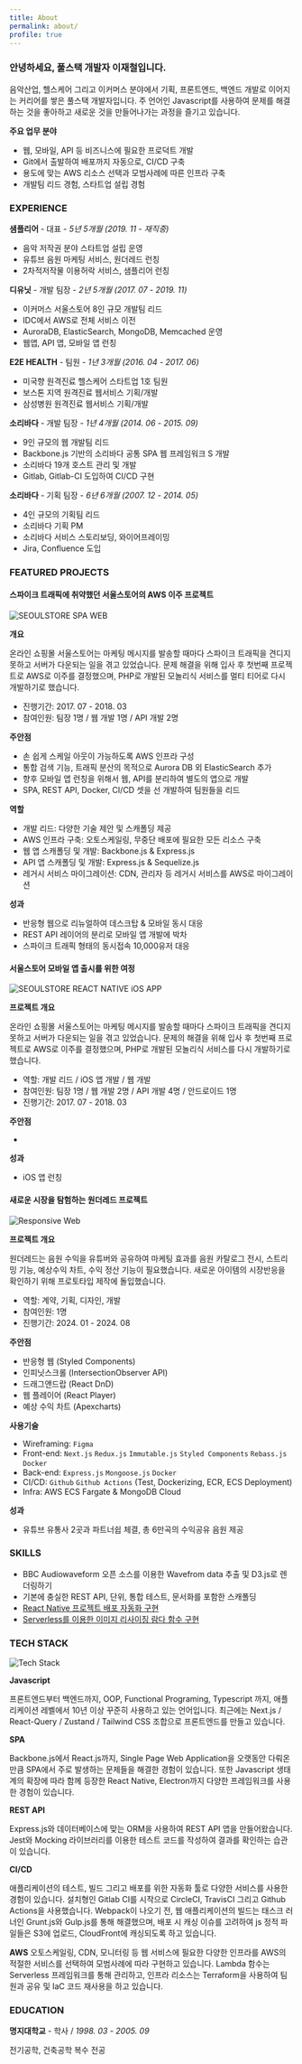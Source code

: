 ```yaml
---
title: About
permalink: about/
profile: true
---
```


### 안녕하세요, 풀스택 개발자 이재철입니다.

음악산업, 헬스케어 그리고 이커머스 분야에서 기획, 프론트엔드, 백엔드 개발로 이어지는 커리어를 쌓은 풀스택 개발자입니다. 주 언어인 Javascript를 사용하여 문제를 해결하는 것을 좋아하고 새로운 것을 만들어나가는 과정을 즐기고 있습니다. 

**주요 업무 분야**

* 웹, 모바일, API 등 비즈니스에 필요한 프로덕트 개발
* Git에서 출발하여 배포까지 자동으로, CI/CD 구축
* 용도에 맞는 AWS 리소스 선택과 모범사례에 따른 인프라 구축
* 개발팀 리드 경험, 스타트업 설립 경험

### EXPERIENCE

**샘플리어** - 대표 - _5년 5개월 (2019. 11 - 재직중)_

* 음악 저작권 분야 스타트업 설립 운영
* 유튜브 음원 마케팅 서비스, 원더레드 런칭
* 2차적저작물 이용허락 서비스, 샘플리어 런칭

**디유닛** - 개발 팀장 - _2년 5개월 (2017. 07 - 2019. 11)_

* 이커머스 서울스토어 8인 규모 개발팀 리드
* IDC에서 AWS로 전체 서비스 이전
* AuroraDB, ElasticSearch, MongoDB, Memcached 운영
* 웹앱, API 앱, 모바일 앱 런칭

**E2E HEALTH** - 팀원 - _1년 3개월 (2016. 04 - 2017. 06)_

* 미국향 원격진료 헬스케어 스타트업 1호 팀원
* 보스톤 지역 원격진료 웹서비스 기획/개발
* 삼성병원 원격진료 웹서비스 기획/개발

**소리바다** - 개발 팀장 - _1년 4개월 (2014. 06 - 2015. 09)_

* 9인 규모의 웹 개발팀 리드
* Backbone.js 기반의 소리바다 공통 SPA 웹 프레임워크 S 개발
* 소리바다 19개 호스트 관리 및 개발
* Gitlab, Gitlab-CI 도입하여 CI/CD 구현

**소리바다** - 기획 팀장 - _6년 6개월 (2007. 12 - 2014. 05)_

* 4인 규모의 기획팀 리드
* 소리바다 기획 PM
* 소리바다 서비스 스토리보딩, 와이어프레이밍
* Jira, Confluence 도입

### FEATURED PROJECTS

#### 스파이크 트래픽에 취약했던 서울스토어의 AWS 이주 프로젝트

![SEOULSTORE SPA WEB](/assets/images/2025/2025-03-28-seoulstore-web.jpg)

**개요**

온라인 쇼핑몰 서울스토어는 마케팅 메시지를 발송할 때마다 스파이크 트래픽을 견디지 못하고 서버가 다운되는 일을 겪고 있었습니다. 문제 해결을 위해 입사 후 첫번째 프로젝트로 AWS로 이주를 결정했으며, PHP로 개발된 모놀리식 서비스를 멀티 티어로 다시 개발하기로 했습니다. 

* 진행기간: 2017. 07 - 2018. 03
* 참여인원: 팀장 1명 / 웹 개발 1명 / API 개발 2명

**주안점**

* 손 쉽게 스케일 아웃이 가능하도록 AWS 인프라 구성
* 통합 검색 기능, 트래픽 분산의 목적으로 Aurora DB 외 ElasticSearch 추가
* 향후 모바일 앱 런칭을 위해서 웹, API를 분리하여 별도의 앱으로 개발
* SPA, REST API, Docker, CI/CD 셋을 선 개발하여 팀원들을 리드

**역할**

* 개발 리드: 다양한 기술 제안 및 스캐폴딩 제공
* AWS 인프라 구축: 오토스케일링, 무중단 배포에 필요한 모든 리소스 구축
* 웹 앱 스캐폴딩 및 개발: Backbone.js & Express.js
* API 앱 스캐폴딩 및 개발: Express.js & Sequelize.js
* 레거시 서비스 마이그레이션: CDN, 관리자 등 레거시 서비스를 AWS로 마이그레이션

**성과**

* 반응형 웹으로 리뉴얼하여 데스크탑 & 모바일 동시 대응
* REST API 레이어의 분리로 모바일 앱 개발에 박차
* 스파이크 트래픽 형태의 동시접속 10,000유저 대응

#### 서울스토어 모바일 앱 출시를 위한 여정

![SEOULSTORE REACT NATIVE iOS APP](/assets/images/2025/2025-03-28-seoulstore-ios.jpg)

**프로젝트 개요**

온라인 쇼핑몰 서울스토어는 마케팅 메시지를 발송할 때마다 스파이크 트래픽을 견디지 못하고 서버가 다운되는 일을 겪고 있었습니다. 문제의 해결을 위해 입사 후 첫번째 프로젝트로 AWS로 이주를 결정했으며, PHP로 개발된 모놀리식 서비스를 다시 개발하기로 했습니다. 

* 역할: 개발 리드 / iOS 앱 개발 / 웹 개발
* 참여인원: 팀장 1명 / 웹 개발 2명 / API 개발 4명 / 안드로이드 1명
* 진행기간: 2017. 07 - 2018. 03

**주안점**

* 

**성과**

* iOS 앱 런칭

#### 새로운 시장을 탐험하는 원더레드 프로젝트

![Responsive Web](/assets/images/2025/2025-03-28-wonder-red.png)

**프로젝트 개요**

원더레드는 음원 수익을 유튜버와 공유하여 마케팅 효과를 음원 카탈로그 전시, 스트리밍 기능, 예상수익 차트, 수익 정산 기능이 필요했습니다. 새로운 아이템의 시장반응을 확인하기 위해 프로토타입 제작에 돌입했습니다.

* 역할: 계약, 기획, 디자인, 개발
* 참여인원: 1명
* 진행기간: 2024. 01 - 2024. 08

**주안점**

* 반응형 웹 (Styled Components)
* 인피닛스크롤 (IntersectionObserver API)
* 드래그앤드랍 (React DnD)
* 웹 플레이어 (React Player)
* 예상 수익 차트 (Apexcharts)

**사용기술**

* Wireframing: `Figma`
* Front-end: `Next.js` `Redux.js` `Immutable.js` `Styled Components` `Rebass.js` `Docker`
* Back-end: `Express.js` `Mongoose.js` `Docker`
* CI/CD: `Github` `Github Actions` (Test, Dockerizing, ECR, ECS Deployment)
* Infra: AWS ECS Fargate & MongoDB Cloud

**성과**

* 유튜브 유통사 2곳과 파트너쉽 체결, 총 6만곡의 수익공유 음원 제공

### SKILLS

* BBC Audiowaveform 오픈 소스를 이용한 Wavefrom data 추출 및 D3.js로 렌더링하기
* 기본에 충실한 REST API, 단위, 통합 테스트, 문서화를 포함한 스캐폴딩
* [React Native 프로젝트 배포 자동화 구현](https://afrobambacar.github.io/2019/01/react-native-ci-cd-with-travis-ci-and-fastlane.html)
* [Serverless를 이용한 이미지 리사이징 람다 함수 구현](https://afrobambacar.github.io/2018/12/image-resizing-with-lambda-edge.html)

### TECH STACK

![Tech Stack](/assets/images/2025/2025-03-28-1-22-32-PM.png)

**Javascript**

프론트엔드부터 백엔드까지, OOP, Functional Programing, Typescript 까지, 애플리케이션 레벨에서 10년 이상 꾸준히 사용하고 있는 언어입니다. 최근에는 Next.js / React-Query / Zustand / Tailwind CSS 조합으로 프론트엔드를 만들고 있습니다.

**SPA**

Backbone.js에서 React.js까지, Single Page Web Application을 오랫동안 다뤄온 만큼 SPA에서 주로 발생하는 문제들을 해결한 경험이 있습니다. 또한 Javascript 생태계의 확장에 따라 함께 등장한 React Native, Electron까지 다양한 프레임워크를 사용한 경험이 있습니다.

**REST API**

Express.js와 데이터베이스에 맞는 ORM을 사용하여 REST API 앱을 만들어왔습니다. Jest와 Mocking 라이브러리를 이용한 테스트 코드를 작성하여 결과를 확인하는 습관이 있습니다. 

**CI/CD**

애플리케이션의 테스트, 빌드 그리고 배포를 위한 자동화 툴로 다양한 서비스를 사용한 경험이 있습니다. 설치형인 Gitlab CI를 시작으로 CircleCI, TravisCI 그리고 Github Actions을 사용했습니다. Webpack이 나오기 전, 웹 애플리케이션의 빌드는 태스크 러너인 Grunt.js와 Gulp.js를 통해 해결했으며, 배포 시 캐싱 이슈를 고려하여 js 정적 파일들은 S3에 업로드, CloudFront에 캐싱되도록 하고 있습니다.

**AWS**
오토스케일링, CDN, 모니터링 등 웹 서비스에 필요한 다양한 인프라를 AWS의 적절한 서비스를 선택하여 모범사례에 따라 구현하고 있습니다. Lambda 함수는 Serverless 프레임워크를 통해 관리하고, 인프라 리소스는 Terraform을 사용하여 팀원과 공유 및 IaC 코드 재사용을 하고 있습니다.

### EDUCATION

**명지대학교** - 학사 / _1998. 03 - 2005. 09_

전기공학, 건축공학 복수 전공

